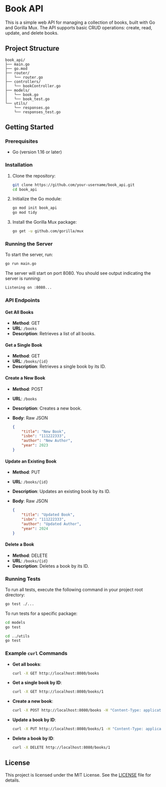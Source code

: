 
# Book API

This is a simple web API for managing a collection of books, built with Go and Gorilla Mux. The API supports basic CRUD operations: create, read, update, and delete books.

## Project Structure

```
book_api/
├── main.go
├── go.mod
├── router/
│   └── router.go
├── controllers/
│   └── bookController.go
├── models/
│   └── book.go
│   └── book_test.go
└── utils/
    └── responses.go
    └── responses_test.go
```

## Getting Started

### Prerequisites

- Go (version 1.16 or later)

### Installation

1. Clone the repository:

    ```sh
    git clone https://github.com/your-username/book_api.git
    cd book_api
    ```

2. Initialize the Go module:

    ```sh
    go mod init book_api
    go mod tidy
    ```

3. Install the Gorilla Mux package:

    ```sh
    go get -u github.com/gorilla/mux
    ```

### Running the Server

To start the server, run:

```sh
go run main.go
```

The server will start on port 8080. You should see output indicating the server is running:

```sh
Listening on :8080...
```

### API Endpoints

#### Get All Books

- **Method**: GET
- **URL**: `/books`
- **Description**: Retrieves a list of all books.

#### Get a Single Book

- **Method**: GET
- **URL**: `/books/{id}`
- **Description**: Retrieves a single book by its ID.

#### Create a New Book

- **Method**: POST
- **URL**: `/books`
- **Description**: Creates a new book.
- **Body**: Raw JSON

    ```json
    {
        "title": "New Book",
        "isbn": "111222333",
        "author": "New Author",
        "year": 2023
    }
    ```

#### Update an Existing Book

- **Method**: PUT
- **URL**: `/books/{id}`
- **Description**: Updates an existing book by its ID.
- **Body**: Raw JSON

    ```json
    {
        "title": "Updated Book",
        "isbn": "111222333",
        "author": "Updated Author",
        "year": 2024
    }
    ```

#### Delete a Book

- **Method**: DELETE
- **URL**: `/books/{id}`
- **Description**: Deletes a book by its ID.

### Running Tests

To run all tests, execute the following command in your project root directory:

```sh
go test ./...
```

To run tests for a specific package:

```sh
cd models
go test

cd ../utils
go test
```

### Example `curl` Commands

- **Get all books**:

    ```sh
    curl -X GET http://localhost:8080/books
    ```

- **Get a single book by ID**:

    ```sh
    curl -X GET http://localhost:8080/books/1
    ```

- **Create a new book**:

    ```sh
    curl -X POST http://localhost:8080/books -H "Content-Type: application/json" -d '{"title":"New Book","isbn":"111222333","author":"New Author","year":2023}'
    ```

- **Update a book by ID**:

    ```sh
    curl -X PUT http://localhost:8080/books/1 -H "Content-Type: application/json" -d '{"title":"Updated Book","isbn":"111222333","author":"Updated Author","year":2024}'
    ```

- **Delete a book by ID**:

    ```sh
    curl -X DELETE http://localhost:8080/books/1
    ```

## License

This project is licensed under the MIT License. See the [LICENSE](LICENSE) file for details.
